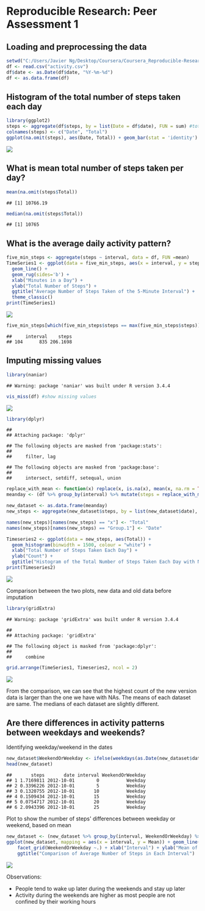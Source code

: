 Reproducible Research: Peer Assessment 1
================

Loading and preprocessing the data
----------------------------------

``` r
setwd("C:/Users/Javier Ng/Desktop/Coursera/Coursera_Reproducible-Research/Week 2/Old")
df <- read.csv("activity.csv")
df$date <- as.Date(df$date, "%Y-%m-%d")
df <- as.data.frame(df)
```

Histogram of the total number of steps taken each day
-----------------------------------------------------

``` r
library(ggplot2)
steps <- aggregate(df$steps, by = list(Date = df$date), FUN = sum) #total number of steps by day
colnames(steps) <- c("Date", "Total")
ggplot(na.omit(steps), aes(Date, Total)) + geom_bar(stat = 'identity') 
```

![](PA1_template1_files/figure-markdown_github/unnamed-chunk-2-1.png)

What is mean total number of steps taken per day?
-------------------------------------------------

``` r
mean(na.omit(steps$Total))
```

    ## [1] 10766.19

``` r
median(na.omit(steps$Total))
```

    ## [1] 10765

What is the average daily activity pattern?
-------------------------------------------

``` r
five_min_steps <- aggregate(steps ~ interval, data = df, FUN =mean)
TimeSeries1 <- ggplot(data = five_min_steps, aes(x = interval, y = steps)) + 
  geom_line() +
  geom_rug(sides='b') +
  xlab("Minutes in a Day") + 
  ylab("Total Number of Steps") +
  ggtitle("Average Number of Steps Taken of the 5-Minute Interval") +
  theme_classic()
print(TimeSeries1)
```

![](PA1_template1_files/figure-markdown_github/unnamed-chunk-4-1.png)

``` r
five_min_steps[which(five_min_steps$steps == max(five_min_steps$steps)),] #finding max value
```

    ##     interval    steps
    ## 104      835 206.1698

Imputing missing values
-----------------------

``` r
library(naniar)
```

    ## Warning: package 'naniar' was built under R version 3.4.4

``` r
vis_miss(df) #show missing values
```

![](PA1_template1_files/figure-markdown_github/unnamed-chunk-5-1.png)

``` r
library(dplyr)
```

    ## 
    ## Attaching package: 'dplyr'

    ## The following objects are masked from 'package:stats':
    ## 
    ##     filter, lag

    ## The following objects are masked from 'package:base':
    ## 
    ##     intersect, setdiff, setequal, union

``` r
replace_with_mean <- function(x) replace(x, is.na(x), mean(x, na.rm = TRUE))
meanday <- (df %>% group_by(interval) %>% mutate(steps = replace_with_mean(steps))) #replacing missing values with mean from 5 min interval
```

``` r
new_dataset <- as.data.frame(meanday)
new_steps <- aggregate(new_dataset$steps, by = list(new_dataset$date), FUN = sum)

names(new_steps)[names(new_steps) == "x"] <- "Total"
names(new_steps)[names(new_steps) == "Group.1"] <- "Date"

Timeseries2 <- ggplot(data = new_steps, aes(Total)) + 
  geom_histogram(binwidth = 1500, colour = "white") +
  xlab("Total Number of Steps Taken Each Day") +
  ylab("Count") +
  ggtitle("Histogram of the Total Number of Steps Taken Each Day with New Version Dataset")
print(Timeseries2)
```

![](PA1_template1_files/figure-markdown_github/unnamed-chunk-6-1.png)

Comparison between the two plots, new data and old data before imputation

``` r
library(gridExtra)
```

    ## Warning: package 'gridExtra' was built under R version 3.4.4

    ## 
    ## Attaching package: 'gridExtra'

    ## The following object is masked from 'package:dplyr':
    ## 
    ##     combine

``` r
grid.arrange(TimeSeries1, Timeseries2, ncol = 2)
```

![](PA1_template1_files/figure-markdown_github/unnamed-chunk-7-1.png)

From the comparison, we can see that the highest count of the new version data is larger than the one we have with NAs. The means of each dataset are same. The medians of each dataset are slightly different.

Are there differences in activity patterns between weekdays and weekends?
-------------------------------------------------------------------------

Identifying weekday/weekend in the dates

``` r
new_dataset$WeekendOrWeekday <- ifelse(weekdays(as.Date(new_dataset$date)) %in% c("Monday", "Tuesday", "Wednesday", "Thursday", "Friday"), "Weekday", "Weekend")
head(new_dataset)
```

    ##       steps       date interval WeekendOrWeekday
    ## 1 1.7169811 2012-10-01        0          Weekday
    ## 2 0.3396226 2012-10-01        5          Weekday
    ## 3 0.1320755 2012-10-01       10          Weekday
    ## 4 0.1509434 2012-10-01       15          Weekday
    ## 5 0.0754717 2012-10-01       20          Weekday
    ## 6 2.0943396 2012-10-01       25          Weekday

Plot to show the number of steps' differences between weekday or weekend, based on mean

``` r
new_dataset <- (new_dataset %>% group_by(interval, WeekendOrWeekday) %>% summarise(Mean = mean(steps)))
ggplot(new_dataset, mapping = aes(x = interval, y = Mean)) + geom_line() +
    facet_grid(WeekendOrWeekday ~.) + xlab("Interval") + ylab("Mean of Steps") +
    ggtitle("Comparison of Average Number of Steps in Each Interval")
```

![](PA1_template1_files/figure-markdown_github/unnamed-chunk-9-1.png)

Observations:

-   People tend to wake up later during the weekends and stay up later
-   Activity during the weekends are higher as most people are not confined by their working hours
